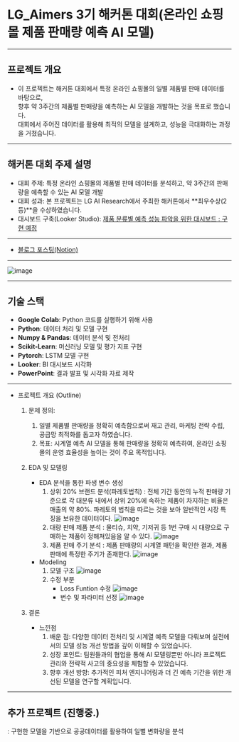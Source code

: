 # LG_Aimers 3기 해커톤 대회(온라인 쇼핑몰 제품 판매량 예측 AI 모델)
------------------------
## 프로젝트 개요  

- 이 프로젝트는 해커톤 대회에서 특정 온라인 쇼핑몰의 일별 제품별 판매 데이터를 바탕으로,   
향후 약 3주간의 제품별 판매량을 예측하는 AI 모델을 개발하는 것을 목표로 했습니다.  
대회에서 주어진 데이터를 활용해 최적의 모델을 설계하고, 성능을 극대화하는 과정을 거쳤습니다.
------------------------
## 해커톤 대회 주제 설명
 - 대회 주제: 특정 온라인 쇼핑몰의 제품별 판매 데이터를 분석하고, 약 3주간의 판매량을 예측할 수 있는 AI 모델 개발  
 - 대회 성과: 본 프로젝트는 LG AI Research에서 주최한 해커톤에서 **최우수상(2등)**을 수상하였습니다.  
 - 대시보드 구축(Looker Studio): [제품 분류별 예측 성능 파악을 위한 대시보드 : 구현 예정]()
------------------------
- [블로그 포스팅(Notion)](https://www.notion.so/0cars/LG-Aimers-8004ecd18da442929d438e4c6f3aa84f?pvs=4)
------------------------
![image](https://github.com/user-attachments/assets/c77acb68-fbf8-4803-bd0a-1222afdcfde2)

------------------------
## 기술 스택
- **Google Colab**: Python 코드를 실행하기 위해 사용
- **Python**: 데이터 처리 및 모델 구현
- **Numpy & Pandas**: 데이터 분석 및 전처리
- **Scikit-Learn**: 머신러닝 모델 및 평가 지표 구현
- **Pytorch**: LSTM 모델 구현
- **Looker**: BI 대시보드 시각화
- **PowerPoint**: 결과 발표 및 시각화 자료 제작
------------------------
 - 프로젝트 개요 (Outline)
   1) 문제 정의:
      1) 일별 제품별 판매량을 정확히 예측함으로써 재고 관리, 마케팅 전략 수립, 공급망 최적화를 돕고자 하였습니다.
      2) 목표: 시계열 예측 AI 모델을 통해 판매량을 정확히 예측하여, 온라인 쇼핑몰의 운영 효율성을 높이는 것이 주요 목적입니다.
   3) EDA 및 모델링
      - EDA 분석을 통한 파생 변수 생성
        1) 상위 20% 브랜드 분석(파레토법칙) : 전체 기간 동안의 누적 판매량 기준으로 각 대분류 내에서 상위 20%에 속하는 제품이 차지하는 비율은 매출의 약 80%. 파레토의 법칙을 따르는 것을 보아 일반적인 시장 특징을 보유한 데이터이다.
           ![image](https://github.com/user-attachments/assets/2b7a2fed-6880-48f8-a9b5-e3a219730bcc)
        2) 대량 판매 제품 분석 : 물티슈, 치약, 기저귀 등 1번 구매 시 대량으로 구매하는 제품이 정해져있음을 알 수 있다.
           ![image](https://github.com/user-attachments/assets/fd7c7155-b42e-4710-a1ac-059e349e6a30)
        3) 제품 판매 주기 분석 : 제품 판매량의 시계열 패턴을 확인한 결과, 제품 판매에 특정한 주기가 존재한다.
           ![image](https://github.com/user-attachments/assets/6ce09b7f-1aff-498e-8884-396211911a8d)
      - Modeling
        1) 모델 구조
           ![image](https://github.com/user-attachments/assets/535fd0cf-e71f-47fb-b419-5fe6c75b1653)
        2) 수정 부분
           - Loss Funtion 수정
           ![image](https://github.com/user-attachments/assets/3cd599a4-6db1-42cc-8f0c-6692a62b4c7a)
           - 변수 및 파라미터 선정 
           ![image](https://github.com/user-attachments/assets/978362fb-5ce9-4ead-972d-21fdff6e27c6)


   4) 결론
       - 느낀점
         1) 배운 점: 다양한 데이터 전처리 및 시계열 예측 모델을 다뤄보며 실전에서의 모델 성능 개선 방법을 깊이 이해할 수 있었습니다.
         2) 성장 포인트: 팀원들과의 협업을 통해 AI 모델링뿐만 아니라 프로젝트 관리와 전략적 사고의 중요성을 체험할 수 있었습니다.
         3) 향후 개선 방향: 추가적인 피처 엔지니어링과 더 긴 예측 기간을 위한 개선된 모델을 연구할 계획입니다.
------------------------
## 추가 프로젝트 (진행중.)
   : 구현한 모델을 기반으로 공공데이터를 활용하여 일별 변화량을 분석 
